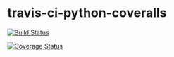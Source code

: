 # travis-ci-python-coveralls

[![Build Status](https://app.travis-ci.com/manlinux/travis-ci-python-coveralls.svg?branch=main)](https://app.travis-ci.com/manlinux/travis-ci-python-coveralls)

[![Coverage Status](https://coveralls.io/repos/github/manlinux/travis-ci-python-coveralls/badge.svg?branch=main)](https://coveralls.io/github/manlinux/travis-ci-python-coveralls?branch=main)
